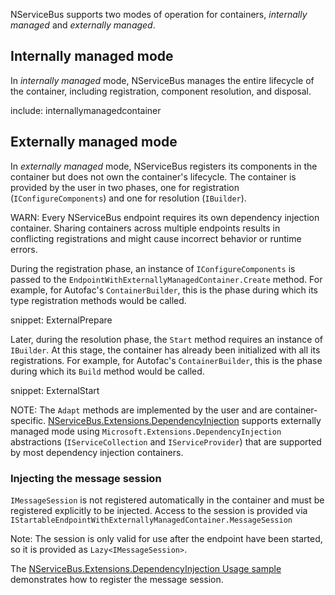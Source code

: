 NServiceBus supports two modes of operation for containers, *internally managed* and *externally managed*.

## Internally managed mode

In *internally managed* mode, NServiceBus manages the entire lifecycle of the container, including registration, component resolution, and disposal.

include: internallymanagedcontainer

## Externally managed mode

In *externally managed* mode, NServiceBus registers its components in the container but does not own the container's lifecycle. The container is provided by the user in two phases, one for registration (`IConfigureComponents`) and one for resolution (`IBuilder`).

WARN: Every NServiceBus endpoint requires its own dependency injection container. Sharing containers across multiple endpoints results in conflicting registrations and might cause incorrect behavior or runtime errors.

During the registration phase, an instance of `IConfigureComponents` is passed to the `EndpointWithExternallyManagedContainer.Create` method. For example, for Autofac's `ContainerBuilder`, this is the phase during which its type registration methods would be called.

snippet: ExternalPrepare

Later, during the resolution phase, the `Start` method requires an instance of `IBuilder`. At this stage, the container has already been initialized with all its registrations. For example, for Autofac's `ContainerBuilder`, this is the phase during which its `Build` method would be called.

snippet: ExternalStart

NOTE: The `Adapt` methods are implemented by the user and are container-specific. [NServiceBus.Extensions.DependencyInjection](/nservicebus/dependency-injection/extensions-dependencyinjection.md) supports externally managed mode using `Microsoft.Extensions.DependencyInjection` abstractions (`IServiceCollection` and `IServiceProvider`) that are supported by most dependency injection containers.

### Injecting the message session

`IMessageSession` is not registered automatically in the container and must be registered explicitly to be injected. Access to the session is provided via `IStartableEndpointWithExternallyManagedContainer.MessageSession`

Note: The session is only valid for use after the endpoint have been started, so it is provided as `Lazy<IMessageSession>`.

The [NServiceBus.Extensions.DependencyInjection Usage sample](/samples/dependency-injection/extensions-dependency-injection/) demonstrates how to register the message session.
